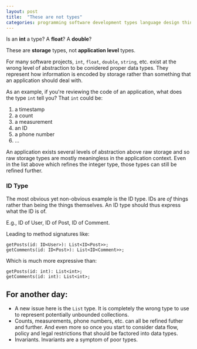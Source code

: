 ```yaml
---
layout: post
title:  "These are not types"
categories: programming software development types language design thinking
---
```


Is an **int** a type? A **float**? A **double**?

These are **storage** types, not **application level** types.

For many software projects, `int`, `float`, `double`, `string`, etc. exist at the wrong level of abstraction to be conidered proper data types. They represent how information is encoded by storage rather than something that an application should deal with.

As an example, if you're reviewing the code of an application, what does the type `int` tell you? That `int` could be:
1. a timestamp
2. a count
3. a measurement
4. an ID
5. a phone number
6. ...

An application exists several levels of abstraction above raw storage and so raw storage types are mostly meaningless in the application context. Even in the list above which refines the integer type, those types can still be refined further.

### ID Type

The most obvious yet non-obvious example is the ID type. IDs are _of_ things rather than being the things themselves. An ID type should thus express what the ID is of.

E.g., ID of User, ID of Post, ID of Comment.

Leading to method signatures like:

```
getPosts(id: ID<User>): List<ID<Post>>;
getComments(id: ID<Post>): List<ID<Comment>>;
```

Which is much more expressive than:

```
getPosts(id: int): List<int>;
getComments(id: int): List<int>;
```

## For another day:

* A new issue here is the `List` type. It is completely the wrong type to use to represent potentially unbounded collections.
* Counts, measurements, phone numbers, etc. can all be refined futher and further. And even more so once you start to consider data flow, policy and legal restrictions that should be factored into data types.
* Invariants. Invariants are a symptom of poor types.